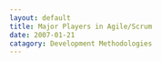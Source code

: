 ```yaml
---
layout: default
title: Major Players in Agile/Scrum
date: 2007-01-21
catagory: Development Methodologies
---
```

